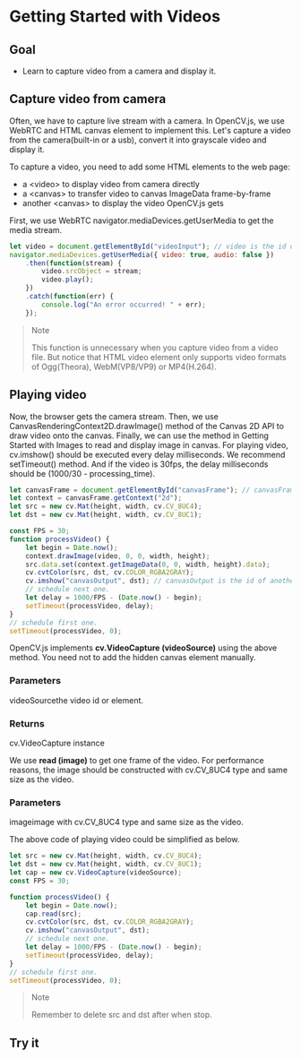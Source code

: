 # Getting Started with Videos

## Goal 

- Learn to capture video from a camera and display it.

## Capture video from camera 

Often, we have to capture live stream with a camera. In OpenCV.js, we use WebRTC and HTML canvas element to implement this. Let's capture a video from the camera(built-in or a usb), convert it into grayscale video and display it.

To capture a video, you need to add some HTML elements to the web page:

- a \<video> to display video from camera directly
- a \<canvas> to transfer video to canvas ImageData frame-by-frame
- another \<canvas> to display the video OpenCV.js gets

First, we use WebRTC navigator.mediaDevices.getUserMedia to get the media stream. 

```javascript
let video = document.getElementById("videoInput"); // video is the id of video tag
navigator.mediaDevices.getUserMedia({ video: true, audio: false })
    .then(function(stream) {
        video.srcObject = stream;
        video.play();
    })
    .catch(function(err) {
        console.log("An error occurred! " + err);
    });
```

>  Note
>
> This function is unnecessary when you capture video from a video file. But notice that HTML video element only supports video formats of Ogg(Theora), WebM(VP8/VP9) or MP4(H.264).

## Playing video 

Now, the browser gets the camera stream. Then, we use CanvasRenderingContext2D.drawImage() method of the Canvas 2D API to draw video onto the canvas. Finally, we can use the method in Getting Started with Images to read and display image in canvas. For playing video, cv.imshow() should be executed every delay milliseconds. We recommend setTimeout() method. And if the video is 30fps, the delay milliseconds should be (1000/30 - processing_time). 

```javascript
let canvasFrame = document.getElementById("canvasFrame"); // canvasFrame is the id of <canvas>
let context = canvasFrame.getContext("2d");
let src = new cv.Mat(height, width, cv.CV_8UC4);
let dst = new cv.Mat(height, width, cv.CV_8UC1);

const FPS = 30;
function processVideo() {
    let begin = Date.now();
    context.drawImage(video, 0, 0, width, height);
    src.data.set(context.getImageData(0, 0, width, height).data);
    cv.cvtColor(src, dst, cv.COLOR_RGBA2GRAY);
    cv.imshow("canvasOutput", dst); // canvasOutput is the id of another <canvas>;
    // schedule next one.
    let delay = 1000/FPS - (Date.now() - begin);
    setTimeout(processVideo, delay);
}
// schedule first one.
setTimeout(processVideo, 0);
```



OpenCV.js implements **cv.VideoCapture (videoSource)** using the above method. You need not to add the hidden canvas element manually. 

### Parameters

videoSourcethe video id or element. 

### Returns

cv.VideoCapture instance

We use **read (image)** to get one frame of the video. For performance reasons, the image should be constructed with cv.CV_8UC4 type and same size as the video. 

### Parameters

imageimage with cv.CV_8UC4 type and same size as the video.

The above code of playing video could be simplified as below. 

```javascript
let src = new cv.Mat(height, width, cv.CV_8UC4);
let dst = new cv.Mat(height, width, cv.CV_8UC1);
let cap = new cv.VideoCapture(videoSource);
const FPS = 30;

function processVideo() {
    let begin = Date.now();
    cap.read(src);
    cv.cvtColor(src, dst, cv.COLOR_RGBA2GRAY);
    cv.imshow("canvasOutput", dst);
    // schedule next one.
    let delay = 1000/FPS - (Date.now() - begin);
    setTimeout(processVideo, delay);
}
// schedule first one.
setTimeout(processVideo, 0);
```

> Note
>
> Remember to delete src and dst after when stop.

## Try it

